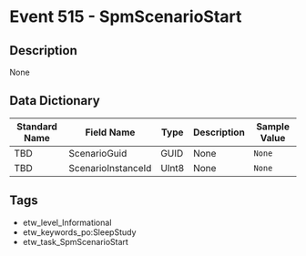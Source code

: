# Event 515 - SpmScenarioStart

## Description
None

## Data Dictionary
|Standard Name|Field Name|Type|Description|Sample Value|
|---|---|---|---|---|
|TBD|ScenarioGuid|GUID|None|`None`|
|TBD|ScenarioInstanceId|UInt8|None|`None`|

## Tags
* etw_level_Informational
* etw_keywords_po:SleepStudy
* etw_task_SpmScenarioStart